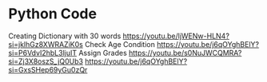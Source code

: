 # Python Code
Creating Dictionary with 30 words
https://youtu.be/ljWENw-HLN4?si=jklhGz8XWRAZiK0s
Check Age Condition 
https://youtu.be/j6qOYghBElY?si=P6VdvI2hbL3ljuIT
Assign Grades
https://youtu.be/s0NuJWCQMRA?si=Zj3X8oszS_jQ0Ub3
https://youtu.be/j6qOYghBElY?si=GxsSHep69yGu0zQr
